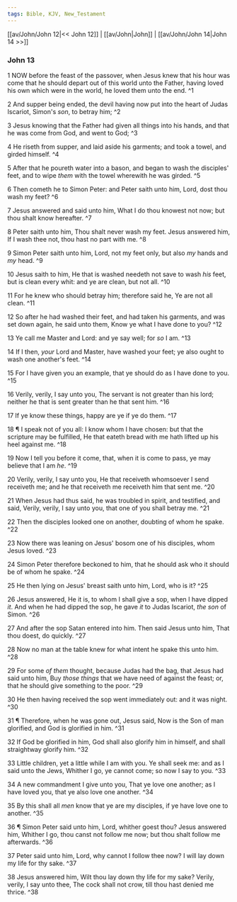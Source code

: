 ```yaml
---
tags: Bible, KJV, New_Testament
---
```


[[av/John/John 12|<< John 12]] | [[av/John|John]] | [[av/John/John 14|John 14 >>]]

### John 13

1 NOW before the feast of the passover, when Jesus knew that his hour was come that he should depart out of this world unto the Father, having loved his own which were in the world, he loved them unto the end. ^1

2 And supper being ended, the devil having now put into the heart of Judas Iscariot, Simon's _son_, to betray him; ^2

3 Jesus knowing that the Father had given all things into his hands, and that he was come from God, and went to God; ^3

4 He riseth from supper, and laid aside his garments; and took a towel, and girded himself. ^4

5 After that he poureth water into a bason, and began to wash the disciples' feet, and to wipe _them_ with the towel wherewith he was girded. ^5

6 Then cometh he to Simon Peter: and Peter saith unto him, Lord, dost thou wash my feet? ^6

7 Jesus answered and said unto him, What I do thou knowest not now; but thou shalt know hereafter. ^7

8 Peter saith unto him, Thou shalt never wash my feet. Jesus answered him, If I wash thee not, thou hast no part with me. ^8

9 Simon Peter saith unto him, Lord, not my feet only, but also _my_ hands and _my_ head. ^9

10 Jesus saith to him, He that is washed needeth not save to wash _his_ feet, but is clean every whit: and ye are clean, but not all. ^10

11 For he knew who should betray him; therefore said he, Ye are not all clean. ^11

12 So after he had washed their feet, and had taken his garments, and was set down again, he said unto them, Know ye what I have done to you? ^12

13 Ye call me Master and Lord: and ye say well; for _so_ I am. ^13

14 If I then, _your_ Lord and Master, have washed your feet; ye also ought to wash one another's feet. ^14

15 For I have given you an example, that ye should do as I have done to you. ^15

16 Verily, verily, I say unto you, The servant is not greater than his lord; neither he that is sent greater than he that sent him. ^16

17 If ye know these things, happy are ye if ye do them. ^17

18 ¶ I speak not of you all: I know whom I have chosen: but that the scripture may be fulfilled, He that eateth bread with me hath lifted up his heel against me. ^18

19 Now I tell you before it come, that, when it is come to pass, ye may believe that I am _he_. ^19

20 Verily, verily, I say unto you, He that receiveth whomsoever I send receiveth me; and he that receiveth me receiveth him that sent me. ^20

21 When Jesus had thus said, he was troubled in spirit, and testified, and said, Verily, verily, I say unto you, that one of you shall betray me. ^21

22 Then the disciples looked one on another, doubting of whom he spake. ^22

23 Now there was leaning on Jesus' bosom one of his disciples, whom Jesus loved. ^23

24 Simon Peter therefore beckoned to him, that he should ask who it should be of whom he spake. ^24

25 He then lying on Jesus' breast saith unto him, Lord, who is it? ^25

26 Jesus answered, He it is, to whom I shall give a sop, when I have dipped _it_. And when he had dipped the sop, he gave _it_ to Judas Iscariot, _the_ _son_ of Simon. ^26

27 And after the sop Satan entered into him. Then said Jesus unto him, That thou doest, do quickly. ^27

28 Now no man at the table knew for what intent he spake this unto him. ^28

29 For some _of_ _them_ thought, because Judas had the bag, that Jesus had said unto him, Buy _those_ _things_ that we have need of against the feast; or, that he should give something to the poor. ^29

30 He then having received the sop went immediately out: and it was night. ^30

31 ¶ Therefore, when he was gone out, Jesus said, Now is the Son of man glorified, and God is glorified in him. ^31

32 If God be glorified in him, God shall also glorify him in himself, and shall straightway glorify him. ^32

33 Little children, yet a little while I am with you. Ye shall seek me: and as I said unto the Jews, Whither I go, ye cannot come; so now I say to you. ^33

34 A new commandment I give unto you, That ye love one another; as I have loved you, that ye also love one another. ^34

35 By this shall all _men_ know that ye are my disciples, if ye have love one to another. ^35

36 ¶ Simon Peter said unto him, Lord, whither goest thou? Jesus answered him, Whither I go, thou canst not follow me now; but thou shalt follow me afterwards. ^36

37 Peter said unto him, Lord, why cannot I follow thee now? I will lay down my life for thy sake. ^37

38 Jesus answered him, Wilt thou lay down thy life for my sake? Verily, verily, I say unto thee, The cock shall not crow, till thou hast denied me thrice. ^38
